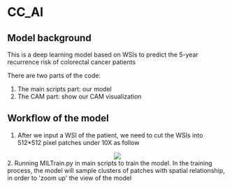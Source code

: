 # CC_AI

## Model background

This is a deep learning model based on WSIs to predict the 5-year recurrence risk of colorectal cancer patients

There are two parts of the code:
1. The main scripts part: our model
2. The CAM part: show our CAM visualization

## Workflow of the model

1. After we input a WSI of the patient, we need to cut the WSIs into 512*512 pixel patches under 10X as follow
<div align="center">
  <img src="https://github.com/PRAETORIANCOHORT/CC_AI/tree/main/images/img1.png">
</div>
2. Running MILTrain.py in main scripts to train the model. In the training process, the model will sample clusters of patches with spatial relationship, in order to 'zoom up' the view of the model

   
   


